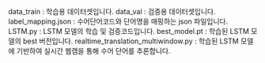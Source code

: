 data_train : 학습용 데이터셋입니다.
data_val : 검증용 데이터셋입니다.
label_mapping.json : 수어단어코드와 단어명을 매핑하는 json 파일입니다.
LSTM.py : LSTM 모델의 학습 및 검증코드입니다.
best_model.pt : 학습된 LSTM 모델의 best 버전입니다.
realtime_translation_multiwindow.py : 학습된 LSTM 모델에 기반하여 실시간 웹캠을 통해 수어 단어를 추론합니다.
